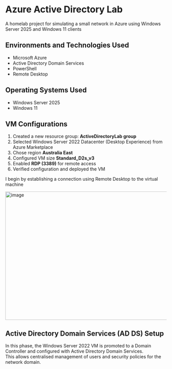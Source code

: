 # Azure Active Directory Lab
A homelab project for simulating a small network in Azure using Windows Server 2025 and Windows 11 clients
## Environments and Technologies Used
- Microsoft Azure
- Active Directory Domain Services
- PowerShell
- Remote Desktop
## Operating Systems Used
- Windows Server 2025
- Windows 11


## VM Configurations
1. Created a new resource group: **ActiveDirectoryLab group**  
2. Selected Windows Server 2022 Datacenter (Desktop Experience) from Azure Marketplace  
3. Chose region **Australia East**  
4. Configured VM size **Standard_D2s_v3**  
5. Enabled **RDP (3389)** for remote access  
6. Verified configuration and deployed the VM

I begin by establishing a connection using Remote Desktop to the virtual machine

<img width="700" height="400" alt="image" src="https://github.com/user-attachments/assets/376f9d97-e3ab-4a45-9dd1-fd7188fa98ab" />

## Active Directory Domain Services (AD DS) Setup
In this phase, the Windows Server 2022 VM is promoted to a Domain Controller and configured with Active Directory Domain Services.  
This allows centralised management of users and security policies for the network domain.

